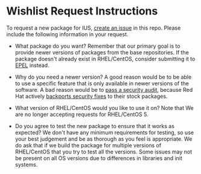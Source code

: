 # Wishlist Request Instructions

To request a new package for IUS, [create an issue][1] in this repo.  Please
include the following information in your request.

- What package do you want?  Remember that our primary goal is to provide newer
versions of packages from the base repositories.  If the package doesn't
already exist in RHEL/CentOS, consider submitting it to [EPEL][2] instead.

- Why do you need a newer version?  A good reason would be to be able to use a
specific feature that is only available in newer versions of the software.  A
bad reason would be to [pass a security audit][3], because Red Hat actively
[backports security fixes][4] to their stock packages.

- What version of RHEL/CentOS would you like to use it on?  Note that We are no
longer accepting requests for RHEL/CentOS 5.

- Do you agree to test the new package to ensure that it works as expected?  We
don't have any minimum requirements for testing, so use your best judgement and
be as thorough as you feel is appropriate.  We do ask that if we build the
package for multiple versions of RHEL/CentOS that you try to test all the
versions.  Some issues may not be present on all OS versions due to differences
in libraries and init systems.

[1]: https://github.com/iuscommunity/wishlist/issues
[2]: https://fedoraproject.org/wiki/EPEL
[3]: https://ius.io/FAQs/#should-i-use-ius-so-i-can-pass-pci-or-other-security-audits
[4]: https://access.redhat.com/security/updates/backporting
